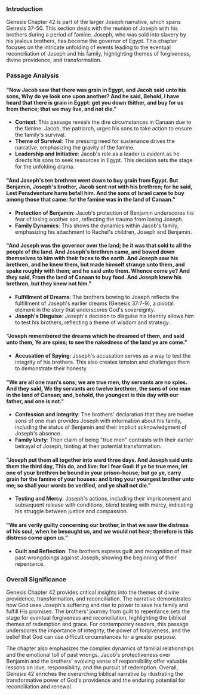 ### Introduction

Genesis Chapter 42 is part of the larger Joseph narrative, which spans Genesis 37-50. This section deals with the reunion of Joseph with his brothers during a period of famine. Joseph, who was sold into slavery by his jealous brothers, has become the governor of Egypt. This chapter focuses on the intricate unfolding of events leading to the eventual reconciliation of Joseph and his family, highlighting themes of forgiveness, divine providence, and transformation.

### Passage Analysis

#### "Now Jacob saw that there was grain in Egypt, and Jacob said unto his sons, Why do ye look one upon another? And he said, Behold, I have heard that there is grain in Egypt: get you down thither, and buy for us from thence; that we may live, and not die."

- **Context**: This passage reveals the dire circumstances in Canaan due to the famine. Jacob, the patriarch, urges his sons to take action to ensure the family's survival.
- **Theme of Survival**: The pressing need for sustenance drives the narrative, emphasizing the gravity of the famine.
- **Leadership and Initiative**: Jacob's role as a leader is evident as he directs his sons to seek resources in Egypt. This decision sets the stage for the unfolding drama.

#### "And Joseph's ten brethren went down to buy grain from Egypt. But Benjamin, Joseph's brother, Jacob sent not with his brethren; for he said, Lest Peradventure harm befall him. And the sons of Israel came to buy among those that came: for the famine was in the land of Canaan."

- **Protection of Benjamin**: Jacob's protection of Benjamin underscores his fear of losing another son, reflecting the trauma from losing Joseph.
- **Family Dynamics**: This shows the dynamics within Jacob's family, emphasizing his attachment to Rachel's children, Joseph and Benjamin.

#### "And Joseph was the governor over the land; he it was that sold to all the people of the land. And Joseph's brethren came, and bowed down themselves to him with their faces to the earth. And Joseph saw his brethren, and he knew them, but made himself strange unto them, and spake roughly with them; and he said unto them. Whence come ye? And they said, From the land of Canaan to buy food. And Joseph knew his brethren, but they knew not him."

- **Fulfillment of Dreams**: The brothers bowing to Joseph reflects the fulfillment of Joseph's earlier dreams (Genesis 37:7-9), a pivotal element in the story that underscores God's sovereignty.
- **Joseph's Disguise**: Joseph's decision to disguise his identity allows him to test his brothers, reflecting a theme of wisdom and strategy.

#### "Joseph remembered the dreams which he dreamed of them, and said unto them, Ye are spies; to see the nakedness of the land ye are come."

- **Accusation of Spying**: Joseph's accusation serves as a way to test the integrity of his brothers. This also creates tension and challenges them to demonstrate their honesty.

#### "We are all one man's sons; we are true men, thy servants are no spies. And they said, We thy servants are twelve brethren, the sons of one man in the land of Canaan; and, behold, the youngest is this day with our father, and one is not."

- **Confession and Integrity**: The brothers' declaration that they are twelve sons of one man provides Joseph with information about his family, including the status of Benjamin and their implicit acknowledgment of Joseph's absence.
- **Family Unity**: Their claim of being "true men" contrasts with their earlier betrayal of Joseph, hinting at their potential transformation.

#### "Joseph put them all together into ward three days. And Joseph said unto them the third day, This do, and live: for I fear God: if ye be true men, let one of your brethren be bound in your prison-house; but go ye, carry grain for the famine of your houses: and bring your youngest brother unto me; so shall your words be verified, and ye shall not die."

- **Testing and Mercy**: Joseph's actions, including their imprisonment and subsequent release with conditions, blend testing with mercy, indicating his struggle between justice and compassion.

#### "We are verily guilty concerning our brother, in that we saw the distress of his soul, when he besought us, and we would not hear; therefore is this distress come upon us."

- **Guilt and Reflection**: The brothers express guilt and recognition of their past wrongdoings against Joseph, showing the beginning of their repentance.

### Overall Significance

Genesis Chapter 42 provides critical insights into the themes of divine providence, transformation, and reconciliation. The narrative demonstrates how God uses Joseph's suffering and rise to power to save his family and fulfill His promises. The brothers' journey from guilt to repentance sets the stage for eventual forgiveness and reconciliation, highlighting the biblical themes of redemption and grace. For contemporary readers, this passage underscores the importance of integrity, the power of forgiveness, and the belief that God can use difficult circumstances for a greater purpose.

The chapter also emphasizes the complex dynamics of familial relationships and the emotional toll of past wrongs. Jacob's protectiveness over Benjamin and the brothers' evolving sense of responsibility offer valuable lessons on love, responsibility, and the pursuit of redemption. Overall, Genesis 42 enriches the overarching biblical narrative by illustrating the transformative power of God's providence and the enduring potential for reconciliation and renewal.